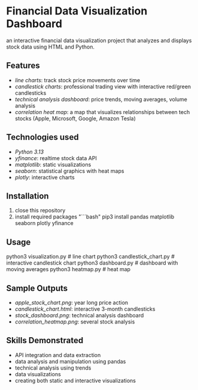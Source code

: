 # Financial Data Visualization Dashboard

an interactive financial data visualization project that analyzes and displays stock data using HTML and Python.

## Features

- *line charts*: track stock price movements over time
- *candlestick charts*: professional trading view with interactive red/green candlesticks
- *technical analysis dashboard*: price trends, moving averages, volume analysis
- *correlation heat map*: a map that visualizes relationships between tech stocks (Apple, Microsoft, Google, Amazon Tesla)

## Technologies used

- *Python 3.13*
- *yfinance*: realtime stock data API
- *matplotlib*: static visualizations
- *seaborn*: statistical graphics with heat maps
- *plotly*: interactive charts

## Installation

1. close this repository
2. install required packages
"```bash"
pip3 install pandas matplotlib seaborn plotly yfinance

## Usage

python3 visualization.py        # line chart
python3 candlestick_chart.py    # interactive candlestick chart
python3 dashboard.py            # dashboard with moving averages
python3 heatmap.py              # heat map

## Sample Outputs

- *apple_stock_chart.png*: year long price action
- *candlestick_chart.html*: interactive 3-month candlesticks
- *stock_dashboard.png*: technical analysis dashboard
- *correlation_heatmap.png*: several stock analysis

## Skills Demonstrated
- API integration and data extraction
- data analysis and manipulation using pandas
- technical analysis using trends
- data visualizations 
- creating both static and interactive visualizations
